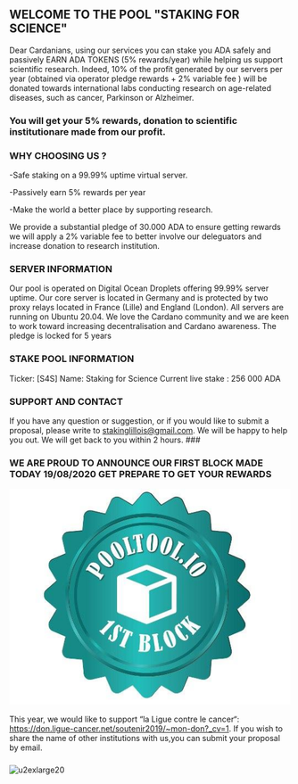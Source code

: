 ## WELCOME TO THE POOL "STAKING FOR SCIENCE"

Dear Cardanians, using our services you can stake you ADA safely and passively EARN ADA TOKENS (5% rewards/year) while helping us support scientific research. Indeed, 10% of the profit generated by our servers per year (obtained via operator pledge rewards + 2% variable fee ) will be donated towards international labs conducting research on age-related diseases, such as cancer, Parkinson or Alzheimer.  

### You will get your 5% rewards, donation to scientific institutionare made from our profit.

### WHY CHOOSING US ?

-Safe staking on a 99.99% uptime virtual server.

-Passively earn 5% rewards per year

-Make the world a better place by supporting research.


We provide a substantial pledge of 30.000 ADA to ensure getting rewards we will apply a 2% variable fee to better involve our deleguators and increase donation to research institution. 


### SERVER INFORMATION

Our pool is operated on Digital Ocean Droplets offering 99.99% server uptime. Our core server is located in Germany and is protected by two proxy relays located in France (Lille) and England (London). All servers are running on Ubuntu 20.04. We love the Cardano community and we are keen to work toward increasing decentralisation and Cardano awareness. The pledge is locked for 5 years


### STAKE POOL INFORMATION

Ticker: [S4S]
Name: Staking for Science
Current live stake : 256 000 ADA

### SUPPORT AND CONTACT

If you have any question or suggestion, or if you would like to submit a proposal, please write to stakinglillois@gmail.com. We will be happy to help you out. We will get back to you within 2 hours. ###


### WE ARE PROUD TO ANNOUNCE OUR FIRST BLOCK MADE TODAY 19/08/2020 GET PREPARE TO GET YOUR REWARDS
![u2exlarge20](https://raw.githubusercontent.com/RenoCardano/Staking4Research/master/firstblock.jpg)

This year, we would like to support “la Ligue contre le cancer“: https://don.ligue-cancer.net/soutenir2019/~mon-don?_cv=1. 
If you wish to share the name of other institutions with us,you can submit your proposal by email.


### 
![u2exlarge20](https://user-images.githubusercontent.com/68705151/89058392-854d2200-d35f-11ea-8230-c82629bc6ac6.jpg)







